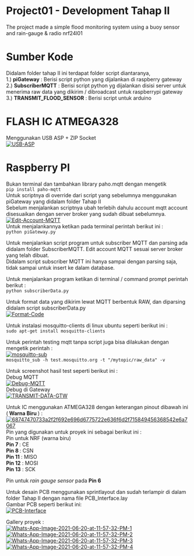 # Project01 - Development Tahap II
The project made a simple flood monitoring system using a buoy sensor and rain-gauge & radio nrf24l01

# Sumber Kode
Didalam folder tahap II ini terdapat folder script diantaranya, <br />
1.) <b>piGateway</b> : Berisi script python yang dijalankan di raspberry gateway <br />
2.) <b>SubscriberMQTT</b> : Berisi script python yg dijalankan disisi server untuk menerima raw data yang dikirim / dibroadcast untuk raspberrypi gateway<br />
3.) <b>TRANSMIT_FLOOD_SENSOR</b> : Berisi script untuk arduino <br />

# FLASH IC ATMEGA328
Menggunakan USB ASP + ZIP Socket <br />
<a href="https://imgbb.com/"><img src="https://i.ibb.co/T4M5ph7/USB-ASP.jpg" alt="USB-ASP" border="0"></a> <br />

# Raspberry PI<br />
Bukan terminal dan tambahkan library paho.mqtt dengan mengetik <br />
````` pip install paho-mqtt ````` <br />
Untuk scriptnya di override dari script yang sebelumnya menggunakan piGateway yang didalam folder Tahap II <br />
Sebelum menjalankan scriptnya ubah terlebih dahulu account mqtt account disesuaikan dengan server broker yang sudah dibuat sebelumnya. <br />
<a href="https://ibb.co/d7ZqTfV"><img src="https://i.ibb.co/R78mFgs/Edit-Account-MQTT.png" alt="Edit-Account-MQTT" border="0"></a>
<br />
Untuk menjalankannya ketikan pada terminal perintah berikut ini : <br />
````` python piGateway.py ````` <br />

Untuk menjalankan script program untuk subscriber MQTT dan parsing ada didalam folder SubscriberMQTT. Edit account MQTT sesuai server broker yang telah dibuat.<br />
Didalam script subscriber MQTT ini hanya sampai dengan parsing saja, tidak sampai untuk insert ke dalam database. <br />

Untuk menjalankan program ketikan di terminal / command prompt perintah berikut : <br />
````` python subscriberData.py ````` <br />

Untuk format data yang dikirim lewat MQTT berbentuk RAW, dan diparsing didalam script subscriberData.py <br />
<a href="https://ibb.co/tM6VV2m"><img src="https://i.ibb.co/DDF00MV/Format-Code.png" alt="Format-Code" border="0"></a> <br />

Untuk instalasi mosquitto-clients di linux ubuntu seperti berikut ini : <br />
````` sudo apt-get install mosquitto-clients `````

Untuk perintah testing mqtt tanpa script juga bisa dilakukan dengan mengetik perintah : <br />
<a href="https://ibb.co/FBj3fby"><img src="https://i.ibb.co/4j5tDZX/mosquitto-sub.png" alt="mosquitto-sub" border="0"></a><br />
````` mosquitto_sub -h test.mosquitto.org -t "/mytopic/raw_data" -v ````` <br />

Untuk screenshot hasil test seperti berikut ini : <br />
Debug MQTT <br />
<a href="https://ibb.co/vJM7yxg"><img src="https://i.ibb.co/K98M4jR/Debug-MQTT.png" alt="Debug-MQTT" border="0"></a> <br />
Debug di Gateway <br />
<a href="https://ibb.co/WtbXbgG"><img src="https://i.ibb.co/0tgLghm/TRANSMIT-DATA-GTW.png" alt="TRANSMIT-DATA-GTW" border="0"></a> <br />

Untuk IC menggunakan ATMEGA328 dengan keterangan pinout dibawah ini (<b> Warna Biru </b> ) : <br />
<a href="https://ibb.co/48YY2Xq"><img src="https://i.ibb.co/0CFFK67/68747470733a2f2f692e696d6775722e636f6d2f715849456368542e6a7067.jpg" alt="68747470733a2f2f692e696d6775722e636f6d2f715849456368542e6a7067" border="0"></a><br />
Pin yang digunakan untuk proyek ini sebagai berikut ini : <br />
Pin untuk NRF (warna biru) <br />
<b>Pin 7 </b> : CE <br />
<b>Pin 8 </b> : CSN <br />
<b>Pin 11</b> : MISO <br />
<b>Pin 12</b> : MOSI <br />
<b>Pin 13</b> : SCK <br />

Pin untuk <i>rain gauge sensor</i> pada <b>Pin 6</b>

Untuk desain PCB menggunakan sprintlayout dan sudah terlampir di dalam folder Tahap II dengan nama file PCB_Interface.lay <br />
Gambar PCB seperti berikut ini: <br />
<a href="https://ibb.co/GcJhgcD"><img src="https://i.ibb.co/gz7nsz8/PCB-Interface.jpg" alt="PCB-Interface" border="0"></a><br />

Gallery proyek : <br />
<a href="https://ibb.co/zfkCwdP"><img src="https://i.ibb.co/cTmRdq2/Whats-App-Image-2021-06-20-at-11-57-32-PM-1.jpg" alt="Whats-App-Image-2021-06-20-at-11-57-32-PM-1" border="0"></a><br />
<a href="https://ibb.co/4Vt1FCm"><img src="https://i.ibb.co/nLmPw4g/Whats-App-Image-2021-06-20-at-11-57-32-PM-2.jpg" alt="Whats-App-Image-2021-06-20-at-11-57-32-PM-2" border="0"></a><br />
<a href="https://ibb.co/F5yYywm"><img src="https://i.ibb.co/ZBFgF8G/Whats-App-Image-2021-06-20-at-11-57-32-PM-3.jpg" alt="Whats-App-Image-2021-06-20-at-11-57-32-PM-3" border="0"></a><br />
<a href="https://ibb.co/3zZNfRB"><img src="https://i.ibb.co/GTS2sHc/Whats-App-Image-2021-06-20-at-11-57-32-PM-4.jpg" alt="Whats-App-Image-2021-06-20-at-11-57-32-PM-4" border="0"></a><br />
